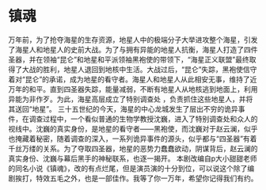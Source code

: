 # 镇魂

  万年前，为了抢夺海星的生存资源，地星人中的极端分子大举进攻整个海星，引发了海星人和地星人的史前大战。为了与拥有异能的地星人抗衡，海星人打造了四件圣器，并在领袖“昆仑”和地星和平派领袖黑袍使的带领下，“海星正义联盟”最终取得了大战的胜利，地星人退回到地核中生活。大战过后，“昆仑”失踪，黑袍使信守着对“昆仑”的承诺，成为地星的看守者。海星人和地星人从此相安无事，维持了近万年的和平。直到四圣器失踪，能量减弱，不断有地星人从地核逃到地面上，利用异能为非作歹。为此，海星高层成立了特别调查处 ，负责抓住这些地星人，并将其送回“地星”。
    三十五世纪的今天，海星的中心龙城发生了层出不穷的诡异事件，在调查过程中，一个看似普通的生物学教授沈巍，进入了特别调查处和众人的视线中。沈巍的真实身份，是地星的看守者——黑袍使，而沈巍对于赵云澜，似乎也掩藏着秘密，随着调查的深入，一系列诡异事件的源头，似乎都与“四圣器”有着千丝万缕的关系。为了夺取四圣器，地星的恶势力蠢蠢欲动，阴谋背后，赵云澜的真实身份、沈巍与幕后黑手的神秘联系，也逐一揭开。
    本剧改编自p大小甜甜老师的同名小说《镇魂》，改的有点烂尾，但是演员演的十分到位，可以说这个除了编剧挨打，特效五毛之外，也是一部佳作。我等了你一万年，希望你记得我们有约。
